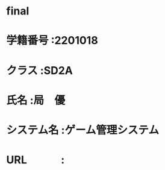 # final
<h1>学籍番号    :2201018</h1>
<h1>クラス      :SD2A</h1>
<h1>氏名        :局　優</h1>
<h1>システム名  :ゲーム管理システム</h1>
<h1>URL　　　   :</h1>